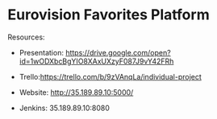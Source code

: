 # Eurovision Favorites Platform

Resources:

* Presentation: https://drive.google.com/open?id=1wODXbcBgYIO8XAxUXzyF087J9vY42FRh

* Trello:https://trello.com/b/9zVAnqLa/individual-project

* Website: http://35.189.89.10:5000/

* Jenkins: 35.189.89.10:8080
